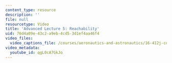 ```yaml
---
content_type: resource
description: ''
file: null
resourcetype: Video
title: 'Advanced Lecture 5: Reachability'
uid: 76d4a09e-43c2-a9eb-4cd5-3d1ef4aa46f4
video_files:
  video_captions_file: /courses/aeronautics-and-astronautics/16-412j-cognitive-robotics-spring-2016/videos-for-advanced-lectures/advanced-lecture-5-reachability/qgL0cA7GkJo.vtt
video_metadata:
  youtube_id: qgL0cA7GkJo
---
```

